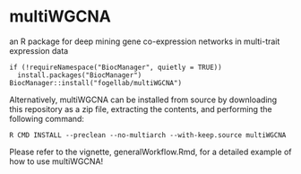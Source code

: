 # multiWGCNA
an R package for deep mining gene co-expression networks in multi-trait expression data

```
if (!requireNamespace("BiocManager", quietly = TRUE))
  install.packages("BiocManager")
BiocManager::install("fogellab/multiWGCNA")
```

Alternatively, multiWGCNA can be installed from source by downloading this repository as a zip file, extracting the contents, and performing the following command:

```
R CMD INSTALL --preclean --no-multiarch --with-keep.source multiWGCNA
```

Please refer to the vignette, generalWorkflow.Rmd, for a detailed example of how to use multiWGCNA!
